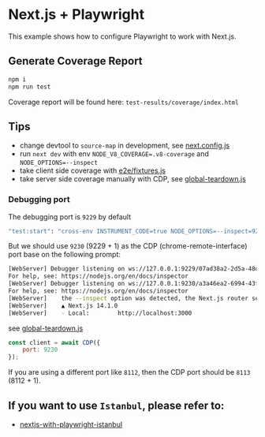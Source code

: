 # Next.js + Playwright

This example shows how to configure Playwright to work with Next.js.

## Generate Coverage Report
```sh
npm i
npm run test
```
Coverage report will be found here: `test-results/coverage/index.html`

## Tips
- change devtool to `source-map` in development, see [next.config.js](next.config.js)
- run `next dev` with env `NODE_V8_COVERAGE=.v8-coverage` and `NODE_OPTIONS=--inspect`
- take client side coverage with [e2e/fixtures.js](e2e/fixtures.js)
- take server side coverage manually with CDP, see [global-teardown.js](global-teardown.js)

### Debugging port
The debugging port is `9229` by default
```sh
"test:start": "cross-env INSTRUMENT_CODE=true NODE_OPTIONS=--inspect=9229 next dev"
```
But we should use `9230` (9229 + 1) as the CDP (chrome-remote-interface) port base on the following prompt:
```sh
[WebServer] Debugger listening on ws://127.0.0.1:9229/07ad38a2-2d5a-48df-a4de-07010e2d9b18
For help, see: https://nodejs.org/en/docs/inspector
[WebServer] Debugger listening on ws://127.0.0.1:9230/a3a46ea2-6994-43f2-b6a6-e5834362da4c
For help, see: https://nodejs.org/en/docs/inspector
[WebServer]    the --inspect option was detected, the Next.js router server should be inspected at port 9230.
[WebServer]    ▲ Next.js 14.1.0
[WebServer]    - Local:        http://localhost:3000
```
see [global-teardown.js](global-teardown.js)
```js
const client = await CDP({
    port: 9230
});
```
If you are using a different port like `8112`, then the CDP port should be `8113` (8112 + 1).

## If you want to use `Istanbul`, please refer to:
- [nextjs-with-playwright-istanbul](https://github.com/cenfun/nextjs-with-playwright-istanbul)